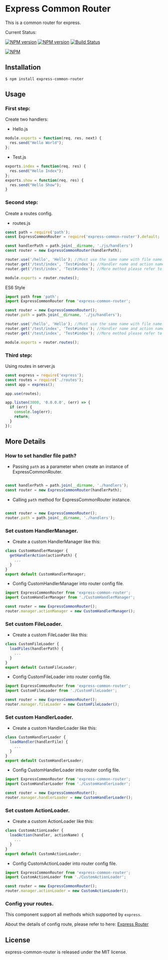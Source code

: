 # Express Common Router

This is a common router for express.

Current Status:

[![NPM version](https://img.shields.io/npm/v/express-common-router.svg)](https://npmjs.org/package/express-common-router)
[![NPM version](https://img.shields.io/npm/dm/express-common-router.svg)](https://npmjs.org/package/express-common-router)
[![Build Status](https://travis-ci.org/jsmodule/express-common-router.svg?branch=master)](https://travis-ci.org/jsmodule/express-common-router)

[![NPM](https://nodei.co/npm/express-common-router.png?downloads=true&downloadRank=true&stars=true)](https://nodei.co/npm/express-common-router/)

## Installation

```
$ npm install express-common-router
```

## Usage

### First step:

Create two handlers:

* Hello.js

```js
module.exports = function(req, res, next) {
  res.send("Hello World");
};
```

* Test.js

```js
exports.index = function(req, res) {
  res.send("Hello Index");
};
exports.show = function(req, res) {
  res.send("Hello Show");
}
```

### Second step:

Create a routes config.

* routes.js

```js
const path = require('path');
const ExpressCommonRouter = require('express-common-router').default;

const handlerPath = path.join(__dirname, './js/handlers')
const router = new ExpressCommonRouter(handlerPath);

router.use('/hello', 'Hello'); //Must use the same name with file name.
router.get('/test/index', 'Test#index'); //Handler name and action name separated by '#'
router.get('/test/index', 'Test#index'); //More method please refer to 'express'

module.exports = router.routes();
```

ES6 Style

```js
import path from 'path';
import ExpressCommonRouter from 'express-common-router';

const router = new ExpressCommonRouter();
router.path = path.join(__dirname, './js/handlers');

router.use('/hello', 'Hello'); //Must use the same name with file name.
router.get('/test/index', 'Test#index'); //Handler name and action name separated by '#'
router.get('/test/index', 'Test#index'); //More method please refer to 'express'

module.exports = router.routes();
```

### Third step:

Using routes in server.js

```js
const express = require('express');
const routes = require('./routes');
const app = express();

app.use(routes);

app.listen(3000, '0.0.0.0', (err) => {
  if (err) {
    console.log(err);
    return;
  }
});

```

## More Details

### How to set handler file path?

* Passing `path` as a parameter when create an instance of ExpressCommonRouter.

```js

const handlerPath = path.join(__dirname, './handlers');
const router = new ExpressCommonRouter(handlerPath);
```

* Calling `path` method for ExpressCommonRouter instance.

```js

const router = new ExpressCommonRouter();
router.path = path.join(__dirname, './handlers');
```

### Set custom HandlerManager.

* Create a custom HandlerManager like this:

```js
class CustomHandlerManager {
  getHandlerAction(actionPath) {
    ...
  }
}
export default CustomHandlerManager;
```

* Config CustomHandlerManager into router config file.

```js
import ExpressCommonRouter from 'express-common-router';
import CustomHandlerManager from './CustomHandlerManager';

const router = new ExpressCommonRouter();
router.manager.actionManager = new CustomHandlerManager();
```

### Set custom FileLoader.

* Create a custom FileLoader like this:

```js
class CustomFileLoader {
  loadFiles(handlerPath) {
    ...
  }
}
export default CustomFileLoader;
```

* Config CustomFileLoader into router config file.

```js
import ExpressCommonRouter from 'express-common-router';
import CustomFileLoader from './CustomFileLoader';

const router = new ExpressCommonRouter();
router.manager.fileLoader = new CustomFileLoader();
```

### Set custom HandlerLoader.

* Create a custom HandlerLoader like this:

```js
class CustomHandlerLoader {
  loadHandler(handlerFile) {
    ...
  }
}
export default CustomHandlerLoader;
```

* Config CustomHandlerLoader into router config file.

```js
import ExpressCommonRouter from 'express-common-router';
import CustomHandlerLoader from './CustomHandlerLoader';

const router = new ExpressCommonRouter();
router.manager.handlerLoader = new CustomHandlerLoader();
```

### Set custom ActionLoader.

* Create a custom ActionLoader like this:

```js
class CustomActionLoader {
  loadAction(handler, actionName) {
    ...
  }
}
export default CustomActionLoader;
```

* Config CustomActionLoader into router config file.

```js
import ExpressCommonRouter from 'express-common-router';
import CustomActionLoader from './CustomActionLoader';

const router = new ExpressCommonRouter();
router.manager.actionLoader = new CustomActionLoader();
```


### Config your routes.

This component support all methods which supported by `express`.

About the details of config route, please refer to here: [Express Router](http://www.expressjs.com.cn/guide/routing.html)

## License

express-common-router is released under the MIT license.
